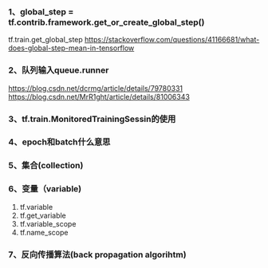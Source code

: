 

### 1、global_step = tf.contrib.framework.get_or_create_global_step()
 tf.train.get_global_step
https://stackoverflow.com/questions/41166681/what-does-global-step-mean-in-tensorflow



### 2、队列输入queue.runner
https://blog.csdn.net/dcrmg/article/details/79780331
https://blog.csdn.net/MrR1ght/article/details/81006343


### 3、tf.train.MonitoredTrainingSessin的使用


### 4、epoch和batch什么意思


### 5、集合(collection)

### 6、变量（variable)
1. tf.variable
2. tf.get_variable
3. tf.variable_scope
4. tf.name_scope

### 7、反向传播算法(back propagation algorihtm)

